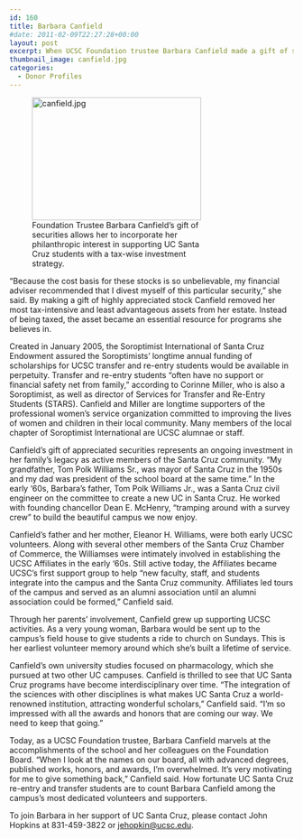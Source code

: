 ```yaml
---
id: 160
title: Barbara Canfield
#date: 2011-02-09T22:27:28+00:00
layout: post
excerpt: When UCSC Foundation trustee Barbara Canfield made a gift of stock to UCSC’s Soroptimist International of Santa Cruz Endowment, her generous gift tripled the value of the fund. A supporter of Shakespeare Santa Cruz and the UCSC Affiliates for many years, Canfield made her contribution of appreciated assets to support students and to incorporate her philanthropic interests into her overall investment strategy.
thumbnail_image: canfield.jpg
categories:
  - Donor Profiles
---
```

<figure id="attachment_161" style="width: 300px" class="wp-caption alignright"><img class="size-medium wp-image-161" src="http://live-ucsc-giving.pantheonsite.io/wp-content/uploads/2017/08/canfield-300x218.jpg" alt="canfield.jpg" width="300" height="218" srcset="https://ucsc-giving.lndo.site/wp-content/uploads/2017/08/canfield-300x218.jpg 300w, https://ucsc-giving.lndo.site/wp-content/uploads/2017/08/canfield.jpg 400w" sizes="(max-width: 300px) 100vw, 300px" /><figcaption class="wp-caption-text">Foundation Trustee Barbara Canfield&#8217;s gift of securities allows her to incorporate her philanthropic interest in supporting UC Santa Cruz students with a tax-wise investment strategy.</figcaption></figure> 

“Because the cost basis for these stocks is so unbelievable, my financial adviser recommended that I divest myself of this particular security,” she said. By making a gift of highly appreciated stock Canfield removed her most tax-intensive and least advantageous assets from her estate. Instead of being taxed, the asset became an essential resource for programs she believes in.

Created in January 2005, the Soroptimist International of Santa Cruz Endowment assured the Soroptimists’ longtime annual funding of scholarships for UCSC transfer and re-entry students would be available in perpetuity. Transfer and re-entry students “often have no support or financial safety net from family,&#8221; according to Corinne Miller, who is also a Soroptimist, as well as director of Services for Transfer and Re-Entry Students (STARS). Canfield and Miller are longtime supporters of the professional women’s service organization committed to improving the lives of women and children in their local community. Many members of the local chapter of Soroptimist International are UCSC alumnae or staff.

Canfield’s gift of appreciated securities represents an ongoing investment in her family’s legacy as active members of the Santa Cruz community. “My grandfather, Tom Polk Williams Sr., was mayor of Santa Cruz in the 1950s and my dad was president of the school board at the same time.” In the early ‘60s, Barbara’s father, Tom Polk Williams Jr., was a Santa Cruz civil engineer on the committee to create a new UC in Santa Cruz. He worked with founding chancellor Dean E. McHenry, “tramping around with a survey crew” to build the beautiful campus we now enjoy.

Canfield’s father and her mother, Eleanor H. Williams, were both early UCSC volunteers. Along with several other members of the Santa Cruz Chamber of Commerce, the Williamses were intimately involved in establishing the UCSC Affiliates in the early ‘60s. Still active today, the Affiliates became UCSC’s first support group to help “new faculty, staff, and students integrate into the campus and the Santa Cruz community. Affiliates led tours of the campus and served as an alumni association until an alumni association could be formed,” Canfield said.

Through her parents’ involvement, Canfield grew up supporting UCSC activities. As a very young woman, Barbara would be sent up to the campus’s field house to give students a ride to church on Sundays. This is her earliest volunteer memory around which she’s built a lifetime of service.

Canfield’s own university studies focused on pharmacology, which she pursued at two other UC campuses. Canfield is thrilled to see that UC Santa Cruz programs have become interdisciplinary over time. “The integration of the sciences with other disciplines is what makes UC Santa Cruz a world-renowned institution, attracting wonderful scholars,” Canfield said. “I’m so impressed with all the awards and honors that are coming our way. We need to keep that going.”

Today, as a UCSC Foundation trustee, Barbara Canfield marvels at the accomplishments of the school and her colleagues on the Foundation Board. “When I look at the names on our board, all with advanced degrees, published works, honors, and awards, I’m overwhelmed. It’s very motivating for me to give something back,” Canfield said. How fortunate UC Santa Cruz re-entry and transfer students are to count Barbara Canfield among the campus’s most dedicated volunteers and supporters.

To join Barbara in her support of UC Santa Cruz, please contact John Hopkins at 831-459-3822 or <jehopkin@ucsc.edu>.
